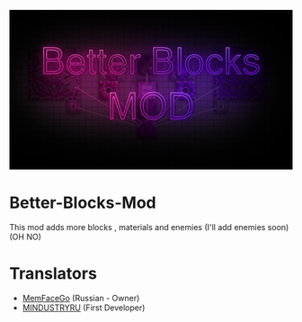 ![Logo](sprites/BBM_logo1.png)

# Better-Blocks-Mod
This mod adds more blocks , materials and enemies (I'll add enemies soon) (OH NO)

# Translators
- [MemFaceGo](https://github.com/MemFaceGo) (Russian - Owner)
- [MINDUSTRYRU](https://github.com/MINDUSTRYRU) (First Developer)